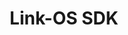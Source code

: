 ---
title: Link-OS SDK
layout: iframe.html
iframeurl: /link-os/webservices/content/index.html
menu:
  title: Link-OS Web Services SDK
  items:
      - title: Android
        url: /link-os/android
      - title: iOS
        url: /link-os/ios
      - title: PC
        url: /link-os/pc
      - title: Web Services
        url: /link-os/webservices
product: Link-OS

---